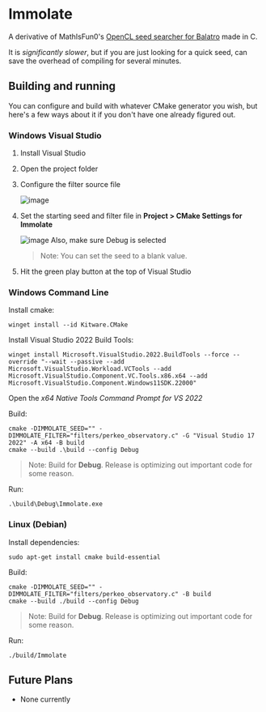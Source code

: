 # Immolate
A derivative of MathIsFun0's [OpenCL seed searcher for Balatro](https://github.com/MathIsFun0/Immolate/) made in C.

It is _significantly slower_, but if you are just looking for a quick seed, can save the overhead of compiling for several minutes.

## Building and running

You can configure and build with whatever CMake generator you wish, but here's a few ways about it if you don't have one already figured out.

### Windows Visual Studio
1. Install Visual Studio
2. Open the project folder
3. Configure the filter source file
  
   ![image](https://github.com/user-attachments/assets/b9a99554-5c78-49ca-a602-81c59a6d049f)

4. Set the starting seed and filter file in **Project > CMake Settings for Immolate**

   ![image](https://github.com/user-attachments/assets/88e2f7ee-e229-40ab-b080-c10dc6c72517)
   Also, make sure Debug is selected

   > Note: You can set the seed to a blank value.
5. Hit the green play button at the top of Visual Studio

### Windows Command Line
Install cmake:
```
winget install --id Kitware.CMake
```

Install Visual Studio 2022 Build Tools:
```
winget install Microsoft.VisualStudio.2022.BuildTools --force --override "--wait --passive --add Microsoft.VisualStudio.Workload.VCTools --add Microsoft.VisualStudio.Component.VC.Tools.x86.x64 --add Microsoft.VisualStudio.Component.Windows11SDK.22000"
```

Open the _x64 Native Tools Command Prompt for VS 2022_

Build:
```
cmake -DIMMOLATE_SEED="" -DIMMOLATE_FILTER="filters/perkeo_observatory.c" -G "Visual Studio 17 2022" -A x64 -B build
cmake --build .\build --config Debug
```
> Note: Build for **Debug**. Release is optimizing out important code for some reason.

Run:
```
.\build\Debug\Immolate.exe
```

### Linux (Debian)
Install dependencies:

```
sudo apt-get install cmake build-essential
```

Build:
```
cmake -DIMMOLATE_SEED="" -DIMMOLATE_FILTER="filters/perkeo_observatory.c" -B build
cmake --build ./build --config Debug
```
> Note: Build for **Debug**. Release is optimizing out important code for some reason.

Run:
```
./build/Immolate
```

## Future Plans
- None currently
